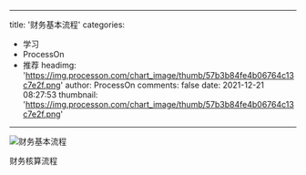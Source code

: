 
---
title: '财务基本流程'
categories: 
 - 学习
 - ProcessOn
 - 推荐
headimg: 'https://img.processon.com/chart_image/thumb/57b3b84fe4b06764c13c7e2f.png'
author: ProcessOn
comments: false
date: 2021-12-21 08:27:53
thumbnail: 'https://img.processon.com/chart_image/thumb/57b3b84fe4b06764c13c7e2f.png'
---

<div>   
<img class="thumb" alt="财务基本流程" src="https://img.processon.com/chart_image/thumb/57b3b84fe4b06764c13c7e2f.png" referrerpolicy="no-referrer">
<p>财务核算流程</p>  
</div>
            